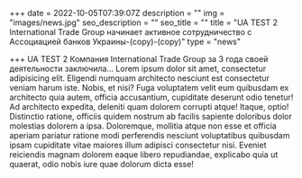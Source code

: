 +++
date = 2022-10-05T07:39:07Z
description = ""
img = "images/news.jpg"
seo_description = ""
seo_title = ""
title = "UA TEST 2 International Trade Group начинает активное сотрудничество с Ассоциацией банков Украины-(copy)-(copy)"
type = "news"

+++
UA TEST 2 Компания International Trade Group за 3 года своей деятельности заключила… Lorem ipsum dolor sit amet, consectetur adipisicing elit. Eligendi numquam architecto nesciunt est consectetur veniam harum iste. Nobis, et nisi? Fuga voluptatem velit eum quibusdam ex architecto quia autem, officia accusantium, cupiditate deserunt odio tenetur! Ad architecto expedita, deleniti quam dolorem corrupti atque! Itaque, optio! Distinctio ratione, officiis quidem nostrum ab facilis sapiente doloribus dolor molestias dolorem a ipsa. Doloremque, mollitia atque non esse et officia aperiam pariatur ratione modi perferendis nesciunt voluptatibus quibusdam ipsam cupiditate vitae maiores illum adipisci consectetur nisi. Eveniet reiciendis magnam dolorem eaque libero repudiandae, explicabo quia ut quaerat, odio nobis iure quae dolorum dicta esse!